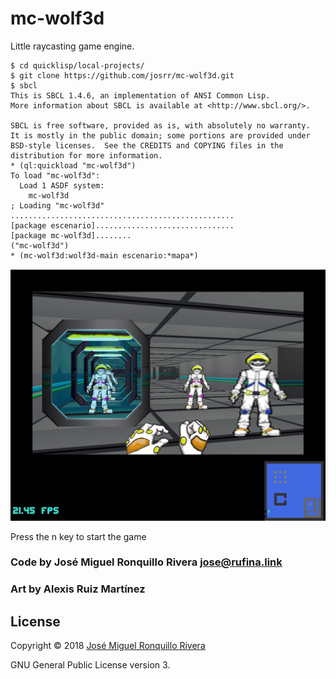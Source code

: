 # mc-wolf3d
Little raycasting game engine.

    $ cd quicklisp/local-projects/
    $ git clone https://github.com/josrr/mc-wolf3d.git
    $ sbcl
    This is SBCL 1.4.6, an implementation of ANSI Common Lisp.
    More information about SBCL is available at <http://www.sbcl.org/>.

    SBCL is free software, provided as is, with absolutely no warranty.
    It is mostly in the public domain; some portions are provided under
    BSD-style licenses.  See the CREDITS and COPYING files in the
    distribution for more information.
    * (ql:quickload "mc-wolf3d")
    To load "mc-wolf3d":
      Load 1 ASDF system:
        mc-wolf3d
    ; Loading "mc-wolf3d"
    ..................................................
    [package escenario]...............................
    [package mc-wolf3d]........
    ("mc-wolf3d")
    * (mc-wolf3d:wolf3d-main escenario:*mapa*)

![Screenshot](wolf3d04.png)

Press the n key to start the game

### Code by José Miguel Ronquillo Rivera <jose@rufina.link>
### Art by Alexis Ruiz Martínez

## License
Copyright © 2018 [José Miguel Ronquillo Rivera](mailto:<jose@rufina.link>)

GNU General Public License version 3.


